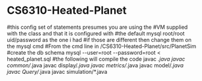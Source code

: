 CS6310-Heated-Planet
===================
#this config set of statements presumes you are using the
#VM supplied with the class and that it is configured with
#the default mysql root/root uid/password as the one i had
#if those are different then change them on the mysql cmd
#From the cmd line in /CS6310-Heated-Planet/src/PlanetSim
#create the db schema
mysql --user=root --password=root < heated_planet.sql 
#the following will compile the code
javac *.java
javac common/*.java
javac display/*.java
javac metrics/*.java
javac model/*.java
javac Query/*.java
javac simulation/*.java


